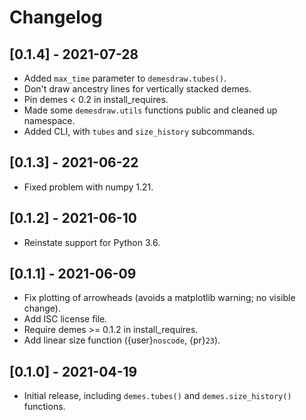 # Changelog

## [0.1.4] - 2021-07-28

* Added `max_time` parameter to `demesdraw.tubes()`.
* Don't draw ancestry lines for vertically stacked demes.
* Pin demes < 0.2 in install_requires. 
* Made some `demesdraw.utils` functions public and cleaned up namespace.
* Added CLI, with `tubes` and `size_history` subcommands.

## [0.1.3] - 2021-06-22

* Fixed problem with numpy 1.21.

## [0.1.2] - 2021-06-10

* Reinstate support for Python 3.6.

## [0.1.1] - 2021-06-09

* Fix plotting of arrowheads (avoids a matplotlib warning; no visible change).
* Add ISC license file.
* Require demes >= 0.1.2 in install_requires.
* Add linear size function ({user}`noscode`, {pr}`23`).

## [0.1.0] - 2021-04-19

* Initial release, including `demes.tubes()` and `demes.size_history()` functions.
